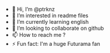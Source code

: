- 👋 Hi, I’m @ptrknz
- 👀 I’m interested in readme files
- 🌱 I’m currently learning english
- 💞️ I’m looking to collaborate on github
- 📫 How to reach me ?
- ⚡ Fun fact: I'm a huge Futurama fan

<!---
ptrknz/ptrknz is a ✨ special ✨ repository because its `README.md` (this file) appears on your GitHub profile.
You can click the Preview link to take a look at your changes.
--->
